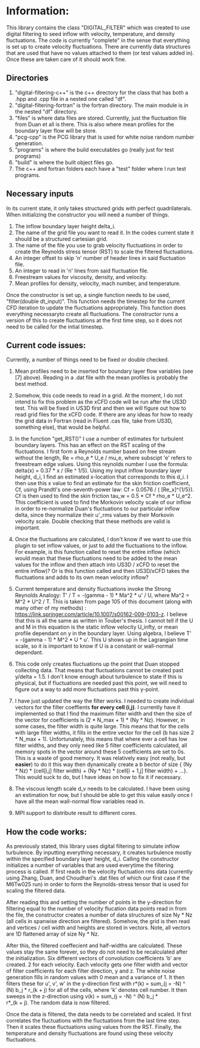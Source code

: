 # Information:

This library contains the class "DIGITAL_FILTER" which was created to use digital filtering to seed inflow with velocity, temperature, and density fluctuations. The code is currently "complete" in the sense that everything is set up to create velocity fluctuations. There are currently data structures that are used that have no values attached to them (or test values added in). Once these are taken care of it should work fine. 

## Directories 
1) "digital-filtering-c++" is the c++ directory for the class that has both a .hpp and .cpp file in a nested one called "df". 
2) "digital-filtering-fortran" is the fortran directory. The main module is in the nested "df" directory.
3) "files" is where data files are stored. Currently, just the fluctuation file from Duan et all is there. This is also where mean profiles for the boundary layer flow will be store. 
4) "pcg-cpp" is the PCG library that is used for white noise random number generation.
5) "programs" is where the build executables go (really just for test programs)
6) "build" is where the built object files go. 
7) The c++ and fortran folders each have a "test" folder where I run test programs. 


## Necessary inputs
In its current state, it only takes structured grids with perfect quadrilaterals. When initializing the constructor you will need a number of things.

1) The inflow boundary layer height delta_i.
2) The name of the grid file you want to read it. In the codes current state it should be a structured cartesian grid.
3) The name of the file you use to grab velocity fluctuations in order to create the Reynolds stress tensor (RST) to scale the filtered fluctuations. 
4) An integer offset to skip 'n' number of header lines in said fluctuation file. 
5) An integer to read in 'n' lines from said fluctuation file.
6) Freestream values for viscosity, density, and velocity.
7) Mean profiles for density, velocity, mach number, and temperature. 

Once the constructor is set up, a single function needs to be used, "filter(double dt_input)". This function needs the timestep for the current CFD iteration to update the fluctuations appropriately. This function does everything necessaryto create all fluctuations. The constructor runs a version of this to create fluctuations at the first time step, so it does not need to be called for the intial timestep.


## Current code issues:

Currently, a number of things need to be fixed or double checked. 

1) Mean profiles need to be inserted for boundary layer flow variables (see [7] above). Reading in a .dat file with the mean profiles is probably the best method. 

2) Somehow, this code needs to read in a grid. At the moment, I do not intend to fix this problem as the xCFD code will be run after the US3D test. This will be fixed in US3D first and then we will figure out how to read grid files for the xCFD code. If there are any ideas for how to ready the grid data in Fortran (read in Fluent .cas file, take from US3D, something else), that would be helpful.

3) In the function "get_RST()" I use a number of estimates for turbulent boundary layers. This has an effect on the RST scaling of the fluctuations. I first form a Reynolds number based on free stream without the length, Re = rho_e * U_e / mu_e, where subscipt 'e' refers to freestream edge values. Using this reynolds number I use the formula: 
delta(x) = 0.37 * x / (Re ^ 1/5). Using my input inflow boundary layer height, d_i, I find an estimated x-location that corresponds to this d_i. I then use this x value to find an estimate for the skin friction coefficient, Cf, using Prandtl's one-seventh-power law: Cf = 0.0576 / ( [Re_x]^{1/5}). Cf is then used to find the skin friction 
tau_w = 0.5 * Cf * rho_e * U_e^2. This coefficient is used to find the Morkovin velocity scale of our inflow in order to re-normalize Duan's fluctuations to our particular inflow delta, since they normalize their u'_rms values by their Morkovin velocity scale. Double checking that these methods are valid is important.

4) Once the fluctuations are calculated, I don't know if we want to use this plugin to set inflow values, or just to add the fluctuations to the inflow. For example, is this function called to reset the entire inflow (which would mean that these fluctuations need to be added to the mean values for the inflow and then attach into US3D / xCFD to reset the entire inflow)? Or is this function called and then US3D/xCFD takes the fluctuations and adds to its own mean velocity inflow?

5) Current temperature and density fluctuations invoke the Strong Reynolds Analogy: T' / T = -(gamma - 1) * Ma^2 * u' / U, where Ma^2 = M^2 * U^2 / T. This is taken from page 105 of this document (along with many other of my methods) : https://link.springer.com/article/10.1007/s00162-009-0103-z. I believe that this is all the same as written in Touber's thesis.  I cannot tell if the U and M in this equation is the static inflow velocity U_infty, or mean profile dependant on y in the boundary layer. Using algebra, I believe T' = -(gamma - 1) * M^2 * U * u'. This U shows up in the Lagrangian time scale, so it is important to know if U is a constant or wall-normal dependant. 

6) This code only creates fluctuations up the point that Duan stopped collecting data. That means that fluctuations cannot be created past y/delta = 1.5. I don't know enough about turbulence to state if this is physical, but if fluctuations are needed past this point, we will need to figure out a way to add more fluctuations past this y-point. 

7) I have just updated the way the filter works. I needed to create individual vectors for the filter coeffients **for every cell (i,j)**. I currently have it implemented so that I find the maximum filter width and then the size of the vector for coefficients is (2 * N_max + 1) * (Ny * Nz). However, in some cases, the filter width is quite large. This means that for the cells with large filter widths, it fills in the entire vector for the cell (b has size 2 * N_max + 1). Unfortunately, this means that where ever a cell has low filter widths, and they only need like 5 filter coefficients calculated, all memory spots in the vector around these 5 coefficients are set to 0s. This is a waste of good memory. It was relatively easy (not really, but **easier**) to do it this way then dynamically create a b bector of size { (Ny * Nz) * (cell[i,j] filter width) + (Ny * Nz) * (cell[i + 1,j] filter width) + ...}. This would suck to do, but I have ideas on how to fix it if necessary.

8) The viscous length scale d_v needs to be calculated. I have been using an estimation for now, but I should be able to get this value easily once I have all the mean wall-normal flow variables read in.

9) MPI support to distribute result to different cores.

## How the code works:

As previously stated, this library uses digital filtering to simulate inflow turbulence. By inputting everything necessary, it creates turbulence mostly within the specified boundary layer height, d_i. Calling the constructor initializes a number of variables that are used everytime the filtering process is called. If first reads in the velocity fluctuation rms data (currently using Zhang, Duan, and Choudhari's .dat files of which our first case if the M6Tw025 run) in order to form the Reynolds-stress tensor that is used for scaling the filtered data.

After reading this and setting the number of points in the y-direction for filtering equal to the number of velocity flucation data points read in from the file, the constructor creates a number of data structures of size Ny * Nz (all cells in spanwise direction are filtered). Somehow, the grid is then read and vertices / cell width and heights are stored in vectors. Note, all vectors are 1D flattened array of size Ny * Nz. 

After this, the filtered coeffecient and half-widths are calculated. These values stay the same forever, so they do not need to be recalculated after the initialization. Six different vectors of convolution coefficients 'b' are created. 2 for each velocity. Each velocity gets one filter width and vector of filter coefficients for each filter direction, y and z. The white noise generation fills in random values with 0 mean and a variance of 1. It then filters these for u', v', w' in the y-direction first with 
r*(k) = sum_(j = -N) ^ (N) b_j *  r_(k + j) for all of the cells, where 'k' denotes cell number. It then sweeps in the z-direction using v(k) = sum_(j = -N) ^ (N) b_j *  
r*_(k + j). The random data is now filtered.


Once the data is filtered, the data needs to be correlated and scaled. It first correlates the fluctuations with the fluctuations from the last time step. Then it scales these fluctuations using values from the RST. Finally, the temperature and density fluctuations are found using these velocity fluctuations. 


